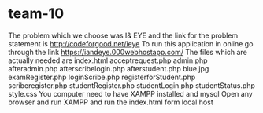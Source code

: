 # team-10
The problem which we choose was I& EYE and the link for the problem statement is http://codeforgood.net/ieye
To run this application in online go through the link https://iandeye.000webhostapp.com/
The files which are actually needed are 
index.html
acceptrequest.php
admin.php
afteradmin.php
afterscribelogin.php
afterstudent.php
blue.jpg
examRegister.php
loginScribe.php
registerforStudent.php
scriberegister.php
studentRegister.php
studentLogin.php
studentStatus.php
style.css
You computer need to have XAMPP installed and mysql
Open any browser and run XAMPP and run the index.html form local host
